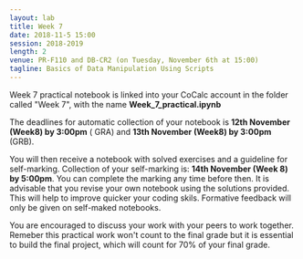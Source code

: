 ```yaml
---
layout: lab
title: Week 7
date: 2018-11-5 15:00
session: 2018-2019
length: 2
venue: PR-F110 and DB-CR2 (on Tuesday, November 6th at 15:00)
tagline: Basics of Data Manipulation Using Scripts
---
```


Week 7 practical notebook is linked into your CoCalc account in the folder called "Week 7", with the name **Week_7_practical.ipynb**

The deadlines for automatic collection of your notebook is **12th November (Week8) by 3:00pm** ( GRA) and **13th November (Week8) by 3:00pm** (GRB).

You will then receive a notebook with solved exercises and a guideline for self-marking. Collection of your self-marking is: **14th November (Week 8) by 5:00pm**. You can complete the marking any time before then. It is advisable that you revise your own notebook using the solutions provided. This will help to improve quicker your coding skils. Formative feedback will only be given on self-maked notebooks. 

You are encouraged to discuss your work with your peers to work together. Remeber this practical work won't count to the final grade but it is essential to build the final project, which will count for 70% of your final grade. 


